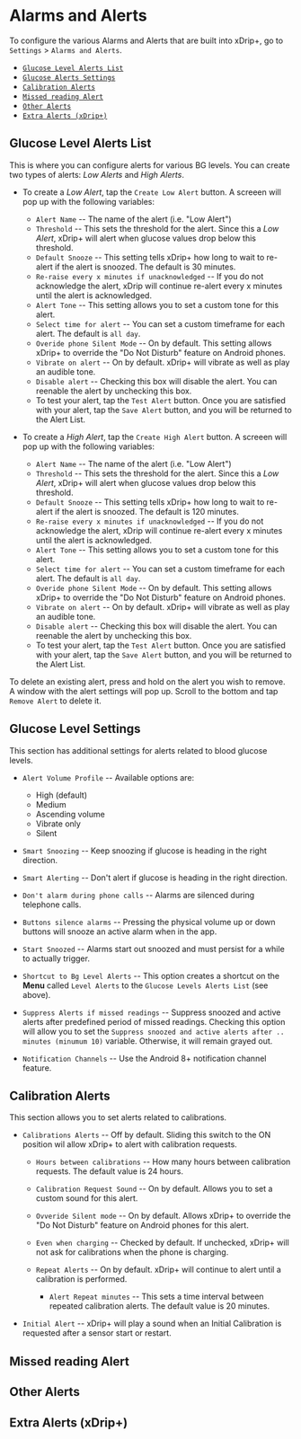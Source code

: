 # Alarms and Alerts

To configure the various Alarms and Alerts that are built into xDrip+, go to `Settings` > `Alarms and Alerts`. 
* [`Glucose Level Alerts List`](#Glucose-Level-Alerts-List)
* [`Glucose Alerts Settings`](#Glucose-Level-Settings)
* [`Calibration Alerts`](#Calibration-Alerts)
* [`Missed reading Alert`](#Missed-reading-Alert)
* [`Other Alerts`](#Other-Alerts)
* [`Extra Alerts (xDrip+)`](#Extra-Alerts)

## Glucose Level Alerts List

This is where you can configure alerts for various BG levels. You can create two types of alerts: *Low Alerts* and *High Alerts*. 

* To create a *Low Alert*, tap the `Create Low Alert` button. A screeen will pop up with the following variables:
  * `Alert Name` -- The name of the alert (i.e. "Low Alert")
  * `Threshold` -- This sets the threshold for the alert. Since this a *Low Alert*, xDrip+ will alert when glucose values drop below this threshold.
  * `Default Snooze` -- This setting tells xDrip+ how long to wait to re-alert if the alert is snoozed. The default is 30 minutes.
  * `Re-raise every x minutes if unacknowledged` -- If you do not acknowledge the alert, xDrip will continue re-alert every x minutes until the alert is acknowledged. 
  * `Alert Tone` -- This setting allows you to set a custom tone for this alert. 
  * `Select time for alert` -- You can set a custom timeframe for each alert. The default is `all day`.
  * `Overide phone Silent Mode` -- On by default. This setting allows xDrip+ to override the "Do Not Disturb" feature on Android phones.
  * `Vibrate on alert` -- On by default. xDrip+ will vibrate as well as play an audible tone.
  * `Disable alert` -- Checking this box will disable the alert. You can reenable the alert by unchecking this box.
  * To test your alert, tap the `Test Alert` button. Once you are satisfied with your alert, tap the `Save Alert` button, and you will be returned to the Alert List.

* To create a *High Alert*, tap the `Create High Alert` button. A screeen will pop up with the following variables:
  * `Alert Name` -- The name of the alert (i.e. "Low Alert")
  * `Threshold` -- This sets the threshold for the alert. Since this a *Low Alert*, xDrip+ will alert when glucose values drop below this threshold.
  * `Default Snooze` -- This setting tells xDrip+ how long to wait to re-alert if the alert is snoozed. The default is 120 minutes.
  * `Re-raise every x minutes if unacknowledged` -- If you do not acknowledge the alert, xDrip will continue re-alert every x minutes until the alert is acknowledged. 
  * `Alert Tone` -- This setting allows you to set a custom tone for this alert. 
  * `Select time for alert` -- You can set a custom timeframe for each alert. The default is `all day`.
  * `Overide phone Silent Mode` -- On by default. This setting allows xDrip+ to override the "Do Not Disturb" feature on Android phones.
  * `Vibrate on alert` -- On by default. xDrip+ will vibrate as well as play an audible tone.
  * `Disable alert` -- Checking this box will disable the alert. You can reenable the alert by unchecking this box.
  * To test your alert, tap the `Test Alert` button. Once you are satisfied with your alert, tap the `Save Alert` button, and you will be returned to the Alert List.
  
To delete an existing alert, press and hold on the alert you wish to remove. A window with the alert settings will pop up. Scroll to the bottom and tap `Remove Alert` to delete it. 
  
## Glucose Level Settings

This section has additional settings for alerts related to blood glucose levels. 

* `Alert Volume Profile` -- Available options are:
  * High (default)
  * Medium
  * Ascending volume
  * Vibrate only
  * Silent

* `Smart Snoozing` -- Keep snoozing if glucose is heading in the right direction.
* `Smart Alerting` -- Don't alert if glucose is heading in the right direction.
* `Don't alarm during phone calls` -- Alarms are silenced during telephone calls.
* `Buttons silence alarms` -- Pressing the physical volume up or down buttons will snooze an active alarm when in the app. 
* `Start Snoozed` -- Alarms start out snoozed and must persist for a while to actually trigger.
* `Shortcut to Bg Level Alerts` -- This option creates a shortcut on the **Menu** called `Level Alerts` to the `Glucose Levels Alerts List` (see above). 
* `Suppress Alerts if missed readings` -- Suppress snoozed and active alerts after predefined period of missed readings. Checking this option will allow you to set the `Suppress snoozed and active alerts after .. minutes (minumum 10)` variable. Otherwise, it will remain grayed out.
* `Notification Channels` -- Use the Android 8+ notification channel feature.

## Calibration Alerts

This section allows you to set alerts related to calibrations. 

* `Calibrations Alerts` -- Off by default. Sliding this switch to the ON position wil allow xDrip+ to alert with calibration requests.
  * `Hours between calibrations` -- How many hours between calibration requests. The default value is 24 hours.
  * `Calibration Request Sound` -- On by default. Allows you to set a custom sound for this alert.
  * `Ovveride Silent mode` -- On by default. Allows xDrip+ to override the "Do Not Disturb" feature on Android phones for this alert.
  * `Even when charging` -- Checked by default. If unchecked, xDrip+ will not ask for calibrations when the phone is charging.
  * `Repeat Alerts` -- On by default. xDrip+ will continue to alert until a calibration is performed.
  
    * `Alert Repeat minutes` -- This sets a time interval between repeated calibration alerts. The default value is 20 minutes.

* `Initial Alert` -- xDrip+ will play a sound when an Initial Calibration is requested after a sensor start or restart.

## Missed reading Alert

## Other Alerts

## Extra Alerts (xDrip+)
